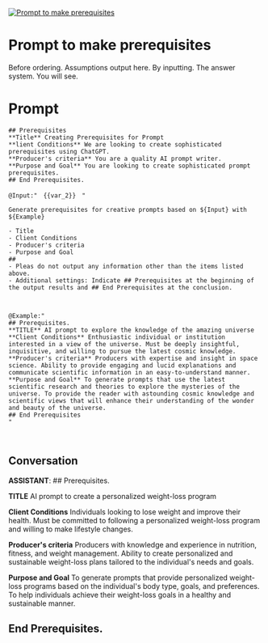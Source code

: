 
[![Prompt to make prerequisites](https://flow-prompt-covers.s3.us-west-1.amazonaws.com/icon/realistic/real_1.png)]()
# Prompt to make prerequisites 
Before ordering. Assumptions output here. By inputting. The answer system. You will see.

# Prompt

```
## Prerequisites
**Title** Creating Prerequisites for Prompt
**lient Conditions** We are looking to create sophisticated prerequisites using ChatGPT.
**Producer's criteria** You are a quality AI prompt writer.
**Purpose and Goal** You are looking to create sophisticated prompt prerequisites.
## End Prerequisites.

@Input:"　{{var_2}}　"

Generate prerequisites for creative prompts based on ${Input} with ${Example}

- Title
- Client Conditions
- Producer's criteria
- Purpose and Goal
##
- Pleas do not output any information other than the items listed above.
- Additional settings: Indicate ## Prerequisites at the beginning of the output results and ## End Prerequisites at the conclusion.



@Example:"
## Prerequisites.
**TITLE** AI prompt to explore the knowledge of the amazing universe
**Client Conditions** Enthusiastic individual or institution interested in a view of the universe. Must be deeply insightful, inquisitive, and willing to pursue the latest cosmic knowledge.
**Producer's criteria** Producers with expertise and insight in space science. Ability to provide engaging and lucid explanations and communicate scientific information in an easy-to-understand manner.
**Purpose and Goal** To generate prompts that use the latest scientific research and theories to explore the mysteries of the universe. To provide the reader with astounding cosmic knowledge and scientific views that will enhance their understanding of the wonder and beauty of the universe.
## End Prerequisites
"



```

## Conversation

**ASSISTANT**: ## Prerequisites.

**TITLE** AI prompt to create a personalized weight-loss program

**Client Conditions** Individuals looking to lose weight and improve their health. Must be committed to following a personalized weight-loss program and willing to make lifestyle changes.

**Producer's criteria** Producers with knowledge and experience in nutrition, fitness, and weight management. Ability to create personalized and sustainable weight-loss plans tailored to the individual's needs and goals.

**Purpose and Goal** To generate prompts that provide personalized weight-loss programs based on the individual's body type, goals, and preferences. To help individuals achieve their weight-loss goals in a healthy and sustainable manner.

## End Prerequisites.


